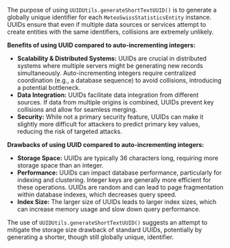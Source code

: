 The purpose of using `UUIDUtils.generateShortTextUUID()` is to generate a globally unique identifier for each `MeteoSwissStatisticsEntity` instance.  UUIDs ensure that even if multiple data sources or services attempt to create entities with the same identifiers, collisions are extremely unlikely.

**Benefits of using UUID compared to auto-incrementing integers:**

*   **Scalability & Distributed Systems:** UUIDs are crucial in distributed systems where multiple servers might be generating new records simultaneously. Auto-incrementing integers require centralized coordination (e.g., a database sequence) to avoid collisions, introducing a potential bottleneck.
*   **Data Integration:** UUIDs facilitate data integration from different sources. If data from multiple origins is combined, UUIDs prevent key collisions and allow for seamless merging.
*   **Security:** While not a primary security feature, UUIDs can make it slightly more difficult for attackers to predict primary key values, reducing the risk of targeted attacks.

**Drawbacks of using UUID compared to auto-incrementing integers:**

*   **Storage Space:** UUIDs are typically 36 characters long, requiring more storage space than an integer.
*   **Performance:** UUIDs can impact database performance, particularly for indexing and clustering. Integer keys are generally more efficient for these operations. UUIDs are random and can lead to page fragmentation within database indexes, which decreases query speed.
*   **Index Size:** The larger size of UUIDs leads to larger index sizes, which can increase memory usage and slow down query performance.

The use of `UUIDUtils.generateShortTextUUID()` suggests an attempt to mitigate the storage size drawback of standard UUIDs, potentially by generating a shorter, though still globally unique, identifier.